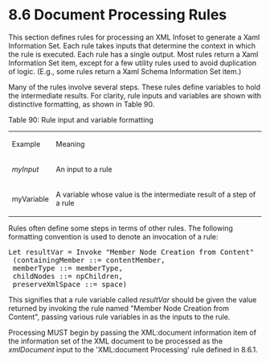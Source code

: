 <html dir="LTR" xmlns:mshelp="http://msdn.microsoft.com/mshelp" xmlns:ddue="http://ddue.schemas.microsoft.com/authoring/2003/5" xmlns:xlink="http://www.w3.org/1999/xlink" xmlns:tool="http://www.microsoft.com/tooltip"><body><input type="hidden" id="userDataCache" class="userDataStyle"><input type="hidden" id="hiddenScrollOffset"><img id="dropDownImage" style="display:none; height:0; width:0;" src="../local/drpdown.gif"><img id="dropDownHoverImage" style="display:none; height:0; width:0;" src="../local/drpdown_orange.gif"><img id="collapseImage" style="display:none; height:0; width:0;" src="../local/collapse.gif"><img id="expandImage" style="display:none; height:0; width:0;" src="../local/exp.gif"><img id="collapseAllImage" style="display:none; height:0; width:0;" src="../local/collall.gif"><img id="expandAllImage" style="display:none; height:0; width:0;" src="../local/expall.gif"><img id="copyImage" style="display:none; height:0; width:0;" src="../local/copycode.gif"><img id="copyHoverImage" style="display:none; height:0; width:0;" src="../local/copycodeHighlight.gif"><div id="header"><h1 class="heading">8.6 Document Processing Rules</h1></div><div id="mainSection"><div id="mainBody"><div id="allHistory" class="saveHistory" onsave="saveAll()" onload="loadAll()"></div>




<p xmlns:wsd="http://wsdev.schemas.microsoft.com/authoring/2008/2" xmlns:msxsl="urn:schemas-microsoft-com:xslt" xmlns:script="urn:script" xmlns:build="urn:build">
<div id="sectionSection0" class="section" name="collapseableSection"><content xmlns="http://ddue.schemas.microsoft.com/authoring/2003/5" xmlns:wsd="http://wsdev.schemas.microsoft.com/authoring/2008/2" xmlns:msxsl="urn:schemas-microsoft-com:xslt" xmlns:script="urn:script" xmlns:build="urn:build">
				</content></div><div id="sectionSection1" class="section" name="collapseableSection"><content xmlns="http://ddue.schemas.microsoft.com/authoring/2003/5" xmlns:wsd="http://wsdev.schemas.microsoft.com/authoring/2008/2" xmlns:msxsl="urn:schemas-microsoft-com:xslt" xmlns:script="urn:script" xmlns:build="urn:build">
					<p xmlns="">This section defines rules for processing an XML Infoset to generate a Xaml Information Set. Each rule takes inputs that determine the context in which the rule is executed. Each rule has a single output. Most rules return a Xaml Information Set item, except for a few utility rules used to avoid duplication of logic. (E.g., some rules return a Xaml Schema Information Set item.)</p>
					<p xmlns="">Many of the rules involve several steps. These rules define variables to hold the intermediate results. For clarity, rule inputs and variables are shown with distinctive formatting, as shown in Table 90.</p>
					<p xmlns="">Table 90: Rule input and variable formatting</p>
					<p xmlns=""><b></b></p><table class="ProtocolAuthoredTable" xmlns=""><tr>
								<td id="ShadedCell">
									<p>Example</p>
								</td>
								<td id="ShadedCell">
									<p>Meaning</p>
								</td>
							</tr><tr>
							<td>
								<p>
									<i>myInput</i>
								</p>
							</td>
							<td>
								<p>An input to a rule</p>
							</td>
						</tr><tr>
							<td>
								<p>myVariable</p>
							</td>
							<td>
								<p>A variable whose value is the intermediate result of a step of a rule</p>
							</td>
						</tr></table>
					<p xmlns="">Rules often define some steps in terms of other rules. The following formatting convention is used to denote an invocation of a rule:</p>
					<div id="code" xmlns=""><pre>Let resultVar = Invoke "Member Node Creation from Content"
 (containingMember ::= contentMember,
 memberType ::= memberType,
 childNodes ::= npChildren,
 preserveXmlSpace ::= space)</pre></div>
					<p xmlns="">This signifies that a rule variable called <i>resultVar</i> should be given the value returned by invoking the rule named "Member Node Creation from Content", passing various rule variables in as the inputs to the rule.</p>
					<p xmlns="">Processing MUST begin by passing the XML:document information item of the information set of the XML document to be processed as the <i>xmlDocument</i> input to the <mshelp:link keywords="280f1d8b-4612-48ea-b0af-54fea770baa0" tabindex="0">'XML:document Processing'</mshelp:link> rule defined in <mshelp:link keywords="280f1d8b-4612-48ea-b0af-54fea770baa0" tabindex="0">8.6.1</mshelp:link>.</p>
				</content></div><!--[if gte IE 5]>
			<tool:tip element="languageFilterToolTip" avoidmouse="false"/>
		<![endif]--></div><a name="feedback"></a><span></span></div></body></html>
